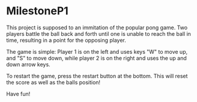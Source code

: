 # MilestoneP1

This project is supposed to an immitation of the popular pong game. Two players battle the ball back and forth until one is unable to reach the ball in time, resulting in a point for the opposing player.

The game is simple: Player 1 is on the left and uses keys "W" to move up, and "S" to move down, while player 2 is on the right and uses the up and down arrow keys.

To restart the game, press the restart button at the bottom. This will reset the score as well as the balls position!

Have fun!